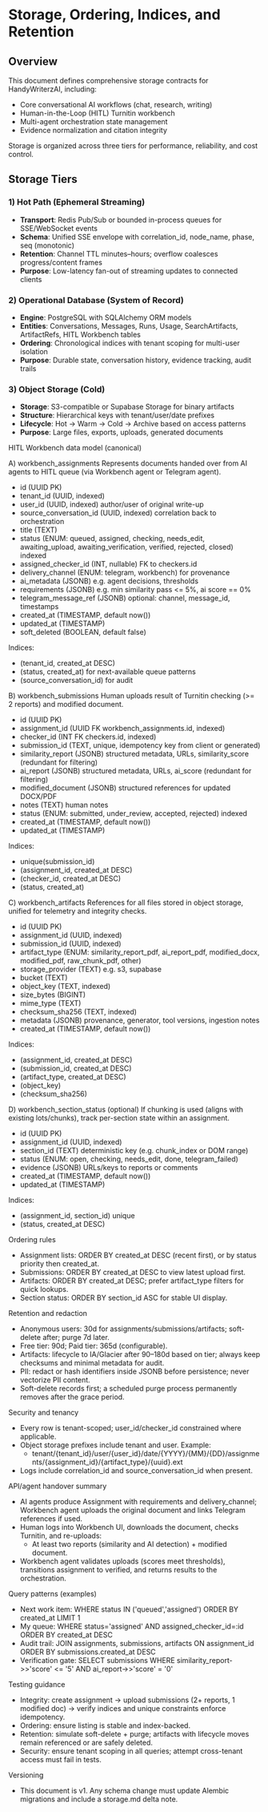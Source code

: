 # Storage, Ordering, Indices, and Retention

## Overview

This document defines comprehensive storage contracts for HandyWriterzAI, including:
- Core conversational AI workflows (chat, research, writing)
- Human-in-the-Loop (HITL) Turnitin workbench
- Multi-agent orchestration state management
- Evidence normalization and citation integrity

Storage is organized across three tiers for performance, reliability, and cost control.

## Storage Tiers

### 1) Hot Path (Ephemeral Streaming)
- **Transport**: Redis Pub/Sub or bounded in-process queues for SSE/WebSocket events
- **Schema**: Unified SSE envelope with correlation_id, node_name, phase, seq (monotonic)
- **Retention**: Channel TTL minutes–hours; overflow coalesces progress/content frames
- **Purpose**: Low-latency fan-out of streaming updates to connected clients

### 2) Operational Database (System of Record)
- **Engine**: PostgreSQL with SQLAlchemy ORM models
- **Entities**: Conversations, Messages, Runs, Usage, SearchArtifacts, ArtifactRefs, HITL Workbench tables
- **Ordering**: Chronological indices with tenant scoping for multi-user isolation
- **Purpose**: Durable state, conversation history, evidence tracking, audit trails

### 3) Object Storage (Cold)
- **Storage**: S3-compatible or Supabase Storage for binary artifacts
- **Structure**: Hierarchical keys with tenant/user/date prefixes
- **Lifecycle**: Hot → Warm → Cold → Archive based on access patterns
- **Purpose**: Large files, exports, uploads, generated documents

HITL Workbench data model (canonical)

A) workbench_assignments
Represents documents handed over from AI agents to HITL queue (via Workbench agent or Telegram agent).
- id (UUID PK)
- tenant_id (UUID, indexed)
- user_id (UUID, indexed) author/user of original write-up
- source_conversation_id (UUID, indexed) correlation back to orchestration
- title (TEXT)
- status (ENUM: queued, assigned, checking, needs_edit, awaiting_upload, awaiting_verification, verified, rejected, closed) indexed
- assigned_checker_id (INT, nullable) FK to checkers.id
- delivery_channel (ENUM: telegram, workbench) for provenance
- ai_metadata (JSONB) e.g. agent decisions, thresholds
- requirements (JSONB) e.g. min similarity pass <= 5%, ai score == 0%
- telegram_message_ref (JSONB) optional: channel, message_id, timestamps
- created_at (TIMESTAMP, default now())
- updated_at (TIMESTAMP)
- soft_deleted (BOOLEAN, default false)

Indices:
- (tenant_id, created_at DESC)
- (status, created_at) for next-available queue patterns
- (source_conversation_id) for audit

B) workbench_submissions
Human uploads result of Turnitin checking (>= 2 reports) and modified document.
- id (UUID PK)
- assignment_id (UUID FK workbench_assignments.id, indexed)
- checker_id (INT FK checkers.id, indexed)
- submission_id (TEXT, unique, idempotency key from client or generated)
- similarity_report (JSONB) structured metadata, URLs, similarity_score (redundant for filtering)
- ai_report (JSONB) structured metadata, URLs, ai_score (redundant for filtering)
- modified_document (JSONB) structured references for updated DOCX/PDF
- notes (TEXT) human notes
- status (ENUM: submitted, under_review, accepted, rejected) indexed
- created_at (TIMESTAMP, default now())
- updated_at (TIMESTAMP)

Indices:
- unique(submission_id)
- (assignment_id, created_at DESC)
- (checker_id, created_at DESC)
- (status, created_at)

C) workbench_artifacts
References for all files stored in object storage, unified for telemetry and integrity checks.
- id (UUID PK)
- assignment_id (UUID, indexed)
- submission_id (UUID, indexed)
- artifact_type (ENUM: similarity_report_pdf, ai_report_pdf, modified_docx, modified_pdf, raw_chunk_pdf, other)
- storage_provider (TEXT) e.g. s3, supabase
- bucket (TEXT)
- object_key (TEXT, indexed)
- size_bytes (BIGINT)
- mime_type (TEXT)
- checksum_sha256 (TEXT, indexed)
- metadata (JSONB) provenance, generator, tool versions, ingestion notes
- created_at (TIMESTAMP, default now())

Indices:
- (assignment_id, created_at DESC)
- (submission_id, created_at DESC)
- (artifact_type, created_at DESC)
- (object_key)
- (checksum_sha256)

D) workbench_section_status (optional)
If chunking is used (aligns with existing lots/chunks), track per-section state within an assignment.
- id (UUID PK)
- assignment_id (UUID, indexed)
- section_id (TEXT) deterministic key (e.g. chunk_index or DOM range)
- status (ENUM: open, checking, needs_edit, done, telegram_failed)
- evidence (JSONB) URLs/keys to reports or comments
- created_at (TIMESTAMP, default now())
- updated_at (TIMESTAMP)

Indices:
- (assignment_id, section_id) unique
- (status, created_at DESC)

Ordering rules
- Assignment lists: ORDER BY created_at DESC (recent first), or by status priority then created_at.
- Submissions: ORDER BY created_at DESC to view latest upload first.
- Artifacts: ORDER BY created_at DESC; prefer artifact_type filters for quick lookups.
- Section status: ORDER BY section_id ASC for stable UI display.

Retention and redaction
- Anonymous users: 30d for assignments/submissions/artifacts; soft-delete after; purge 7d later.
- Free tier: 90d; Paid tier: 365d (configurable).
- Artifacts: lifecycle to IA/Glacier after 90–180d based on tier; always keep checksums and minimal metadata for audit.
- PII: redact or hash identifiers inside JSONB before persistence; never vectorize PII content.
- Soft-delete records first; a scheduled purge process permanently removes after the grace period.

Security and tenancy
- Every row is tenant-scoped; user_id/checker_id constrained where applicable.
- Object storage prefixes include tenant and user. Example:
  - tenant/{tenant_id}/user/{user_id}/date/{YYYY}/{MM}/{DD}/assignments/{assignment_id}/{artifact_type}/{uuid}.ext
- Logs include correlation_id and source_conversation_id when present.

API/agent handover summary
- AI agents produce Assignment with requirements and delivery_channel; Workbench agent uploads the original document and links Telegram references if used.
- Human logs into Workbench UI, downloads the document, checks Turnitin, and re-uploads:
  - At least two reports (similarity and AI detection) + modified document.
- Workbench agent validates uploads (scores meet thresholds), transitions assignment to verified, and returns results to the orchestration.

Query patterns (examples)
- Next work item: WHERE status IN ('queued','assigned') ORDER BY created_at LIMIT 1
- My queue: WHERE status='assigned' AND assigned_checker_id=:id ORDER BY created_at DESC
- Audit trail: JOIN assignments, submissions, artifacts ON assignment_id ORDER BY submissions.created_at DESC
- Verification gate: SELECT submissions WHERE similarity_report->>'score' <= '5' AND ai_report->>'score' = '0'

Testing guidance
- Integrity: create assignment → upload submissions (2+ reports, 1 modified doc) → verify indices and unique constraints enforce idempotency.
- Ordering: ensure listing is stable and index-backed.
- Retention: simulate soft-delete + purge; artifacts with lifecycle moves remain referenced or are safely deleted.
- Security: ensure tenant scoping in all queries; attempt cross-tenant access must fail in tests.

Versioning
- This document is v1. Any schema change must update Alembic migrations and include a storage.md delta note.
